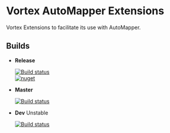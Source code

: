 # Vortex AutoMapper Extensions

Vortex Extensions to facilitate its use with AutoMapper.

## Builds

* **Release**

  [![Build status](https://ci.appveyor.com/api/projects/status/y456647c6fronpbw/branch/release?svg=true)](https://ci.appveyor.com/project/pipecaniza/vortex-automapper-extensions/branch/master)  
  [![nuget](https://img.shields.io/nuget/v/Equilaterus.Vortex.AutoMapper.Extensions.svg)](https://www.nuget.org/packages/Equilaterus.Vortex.AutoMapper.Extensions/)

* **Master**

  [![Build status](https://ci.appveyor.com/api/projects/status/y456647c6fronpbw/branch/master?svg=true)](https://ci.appveyor.com/project/pipecaniza/vortex-automapper-extensions/branch/master)

* **Dev** Unstable

  [![Build status](https://ci.appveyor.com/api/projects/status/y456647c6fronpbw/branch/dev?svg=true)](https://ci.appveyor.com/project/pipecaniza/vortex-automapper-extensions/branch/dev)